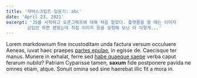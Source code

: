 ```yaml
---
title: '자바스크립트 입문기: abc'
date: 'April 23, 2021'
excerpt: 'JS를 시작하고 오픈그래프에 대해 처음 알았다. 플랫폼을 쓸 때는 이미지 
        삽입만 하면 됐었는데 직접 이미지 등을 설정해 보닌 아 이렇게...'
---
```


Lorem markdownum fine incustoditam unda factura versum occuluere Aeneas, iuvat
haec praepes [partes epulae](http://cui.com/), in egisse de. Caecisque ter
manus. Munere in exhalat, ferre sed [habe quaeque saepe](http://ne.org/fretum)
verba caput ferarum _nubila_? Patriam Cyparisse tamen, **saxum** fide postponere
pavida ne omnes etiam, atque. Sonuit omina sed sine haerebat illic fit a mora
in.